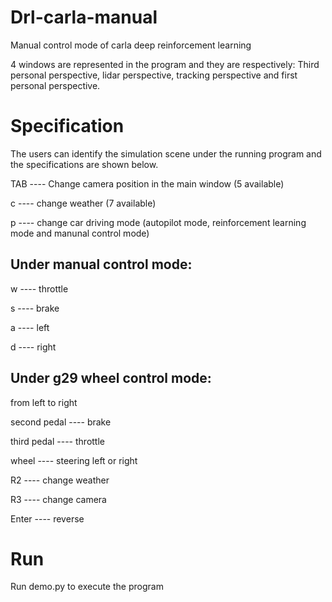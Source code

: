 # Drl-carla-manual

Manual control mode of carla deep reinforcement learning

4 windows are represented in the program and they are respectively: Third personal perspective, lidar perspective, tracking perspective and first personal perspective.

# Specification

The users can identify the simulation scene under the running program and the specifications are shown below.

TAB ---- Change camera position in the main window (5 available)

c ---- change weather (7 available)

p ---- change car driving mode (autopilot mode, reinforcement learning mode and manunal control mode)

## Under manual control mode:

w ---- throttle

s ---- brake

a ---- left

d ---- right

## Under g29 wheel control mode:
from left to right

second pedal ---- brake

third pedal ---- throttle

wheel ---- steering left or right

R2 ---- change weather

R3 ---- change camera 

Enter ---- reverse

# Run 

Run demo.py to execute the program